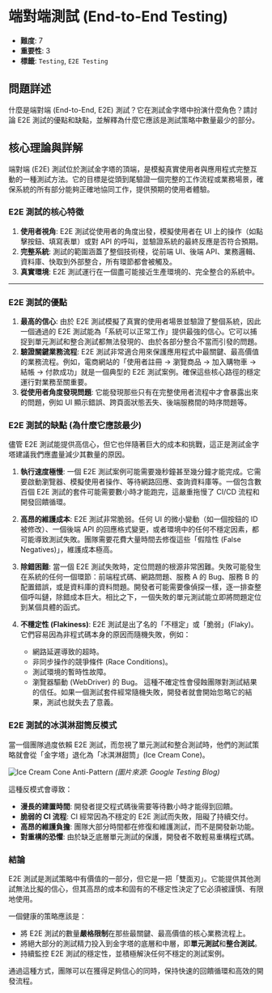# 端對端測試 (End-to-End Testing)

- **難度**: 7
- **重要性**: 3
- **標籤**: `Testing`, `E2E Testing`

## 問題詳述

什麼是端對端 (End-to-End, E2E) 測試？它在測試金字塔中扮演什麼角色？請討論 E2E 測試的優點和缺點，並解釋為什麼它應該是測試策略中數量最少的部分。

## 核心理論與詳解

端對端 (E2E) 測試位於測試金字塔的頂端，是模擬真實使用者與應用程式完整互動的一種測試方法。它的目標是從頭到尾驗證一個完整的工作流程或業務場景，確保系統的所有部分能夠正確地協同工作，提供預期的使用者體驗。

### E2E 測試的核心特徵

1.  **使用者視角**: E2E 測試從使用者的角度出發，模擬使用者在 UI 上的操作（如點擊按鈕、填寫表單）或對 API 的呼叫，並驗證系統的最終反應是否符合預期。
2.  **完整系統**: 測試的範圍涵蓋了整個技術棧，從前端 UI、後端 API、業務邏輯、資料庫、快取到外部整合，所有環節都會被觸及。
3.  **真實環境**: E2E 測試運行在一個盡可能接近生產環境的、完全整合的系統中。

---

### E2E 測試的優點

1.  **最高的信心**: 由於 E2E 測試模擬了真實的使用者場景並驗證了整個系統，因此一個通過的 E2E 測試能為「系統可以正常工作」提供最強的信心。它可以捕捉到單元測試和整合測試都無法發現的、由於各部分整合不當而引發的問題。
2.  **驗證關鍵業務流程**: E2E 測試非常適合用來保護應用程式中最關鍵、最高價值的業務流程。例如，電商網站的「使用者註冊 -> 瀏覽商品 -> 加入購物車 -> 結帳 -> 付款成功」就是一個典型的 E2E 測試案例。確保這些核心路徑的穩定運行對業務至關重要。
3.  **從使用者角度發現問題**: 它能發現那些只有在完整使用者流程中才會暴露出來的問題，例如 UI 顯示錯誤、跨頁面狀態丟失、後端服務間的時序問題等。

### E2E 測試的缺點 (為什麼它應該最少)

儘管 E2E 測試能提供高信心，但它也伴隨著巨大的成本和挑戰，這正是測試金字塔建議我們應盡量減少其數量的原因。

1.  **執行速度極慢**: 一個 E2E 測試案例可能需要幾秒鐘甚至幾分鐘才能完成。它需要啟動瀏覽器、模擬使用者操作、等待網路回應、查詢資料庫等。一個包含數百個 E2E 測試的套件可能需要數小時才能跑完，這嚴重拖慢了 CI/CD 流程和開發回饋循環。

2.  **高昂的維護成本**: E2E 測試非常脆弱。任何 UI 的微小變動（如一個按鈕的 ID 被修改）、一個後端 API 的回應格式變更，或者環境中的任何不穩定因素，都可能導致測試失敗。團隊需要花費大量時間去修復這些「假陰性 (False Negatives)」，維護成本極高。

3.  **除錯困難**: 當一個 E2E 測試失敗時，定位問題的根源非常困難。失敗可能發生在系統的任何一個環節：前端程式碼、網路問題、服務 A 的 Bug、服務 B 的配置錯誤，或是資料庫的資料問題。開發者可能需要像偵探一樣，逐一排查整個呼叫鏈，除錯成本巨大。相比之下，一個失敗的單元測試能立即將問題定位到某個具體的函式。

4.  **不穩定性 (Flakiness)**: E2E 測試是出了名的「不穩定」或「脆弱」(Flaky)。它們容易因為非程式碼本身的原因而隨機失敗，例如：
    -   網路延遲導致的超時。
    -   非同步操作的競爭條件 (Race Conditions)。
    -   測試環境的暫時性故障。
    -   瀏覽器驅動 (WebDriver) 的 Bug。
    這種不確定性會侵蝕團隊對測試結果的信任。如果一個測試套件經常隨機失敗，開發者就會開始忽略它的結果，測試也就失去了意義。

### E2E 測試的冰淇淋甜筒反模式

當一個團隊過度依賴 E2E 測試，而忽視了單元測試和整合測試時，他們的測試策略就會從「金字塔」退化為「冰淇淋甜筒」(Ice Cream Cone)。

![Ice Cream Cone Anti-Pattern](https://testing.google.com/images/ice-cream-cone.svg)
*(圖片來源: Google Testing Blog)*

這種反模式會導致：
-   **漫長的建置時間**: 開發者提交程式碼後需要等待數小時才能得到回饋。
-   **脆弱的 CI 流程**: CI 經常因為不穩定的 E2E 測試而失敗，阻礙了持續交付。
-   **高昂的維護負擔**: 團隊大部分時間都在修復和維護測試，而不是開發新功能。
-   **對重構的恐懼**: 由於缺乏底層單元測試的保護，開發者不敢輕易重構程式碼。

### 結論

E2E 測試是測試策略中有價值的一部分，但它是一把「雙面刃」。它能提供其他測試無法比擬的信心，但其高昂的成本和固有的不穩定性決定了它必須被謹慎、有限地使用。

一個健康的策略應該是：
-   將 E2E 測試的數量**嚴格限制**在那些最關鍵、最高價值的核心業務流程上。
-   將絕大部分的測試精力投入到金字塔的底層和中層，即**單元測試**和**整合測試**。
-   持續監控 E2E 測試的穩定性，並積極解決任何不穩定的測試案例。

通過這種方式，團隊可以在獲得足夠信心的同時，保持快速的回饋循環和高效的開發流程。